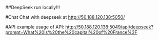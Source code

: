 ##DeepSeek run locally!!!


#Chat
Chat with deepseek at http://50.188.120.138:5050/



#API
example usage of API:
http://50.188.120.138:5049/api/deepseek?prompt=What%20is%20the%20capital%20of%20France%3F
